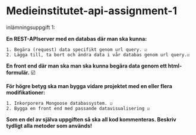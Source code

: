 # Medieinstitutet-api-assignment-1

inlämningsuppgift 1:

 **En REST-APIserver med en databas där man ska kunna:**
   
    1. Begära (request) data specifikt genom url query. ☑️
    2. Lägga till, ta bort och ändra data i vår databas genom url query.☑️

**En front end där man ska man ska kunna begära data genom ett html-formulär.** ☑️


**För högre betyg ska man bygga vidare projektet med en eller flera modifikationer:**
    
    1. Inkorporera Mongoose databassystem. ☑️
    2. Bygga en front end med passande datavisualisering ☑️

**Som en del av själva uppgiften så ska all kod kommenteras. Beskriv tydligt alla metoder som används!**